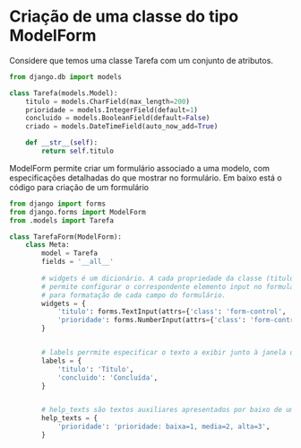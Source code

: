 # Criação de uma classe do tipo ModelForm

Considere que temos uma classe Tarefa com um conjunto de atributos. 
```Python
from django.db import models

class Tarefa(models.Model):
    titulo = models.CharField(max_length=200)
    prioridade = models.IntegerField(default=1)
    concluido = models.BooleanField(default=False)
    criado = models.DateTimeField(auto_now_add=True)

    def __str__(self):
        return self.titulo
 ```

ModelForm permite criar um formulário associado a uma modelo, com especificações detalhadas do que mostrar no formulário. Em baixo está o código para criação de um formulário

```Python
from django import forms
from django.forms import ModelForm
from .models import Tarefa

class TarefaForm(ModelForm):
    class Meta:
        model = Tarefa
        fields = '__all__'
        
        # widgets é um dicionário. A cada propriedade da classe (titulo, prioridade, concluido, etc), 
        # permite configurar o correspondente elemento input no formulário, um dicionario de atributos tais como propriedades ou classes,
        # para formatação de cada campo do formulário.
        widgets = {
            'titulo': forms.TextInput(attrs={'class': 'form-control', 'placeholder': 'descrição da tarefa...'}),
            'prioridade': forms.NumberInput(attrs={'class': 'form-control', 'max': 3, 'min': 1}),
        }


        # labels perrmite especificar o texto a exibir junto à janela de inserção
        labels = {
            'titulo': 'Título',
            'concluido': 'Concluída',
        }


        # help_texts são textos auxiliares apresentados por baixo de uma janela de inserção do formulário
        help_texts = {
            'prioridade': 'prioridade: baixa=1, media=2, alta=3',
        }
```
